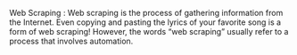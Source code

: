 Web Scraping :
		Web scraping is the process of gathering information from the Internet. Even copying and pasting the lyrics of your favorite song is a form of web scraping! However, the words “web scraping” usually refer to a process that involves automation.
